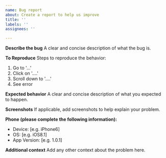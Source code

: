 ```yaml
---
name: Bug report
about: Create a report to help us improve
title: ''
labels: ''
assignees: ''

---
```


**Describe the bug**
A clear and concise description of what the bug is.

**To Reproduce**
Steps to reproduce the behavior:
1. Go to '...'
2. Click on '....'
3. Scroll down to '....'
4. See error

**Expected behavior**
A clear and concise description of what you expected to happen.

**Screenshots**
If applicable, add screenshots to help explain your problem.

**Phone (please complete the following information):**
 - Device: [e.g. iPhone6]
 - OS: [e.g. iOS8.1]
 - App Version: [e.g. 1.0.1]

**Additional context**
Add any other context about the problem here.
